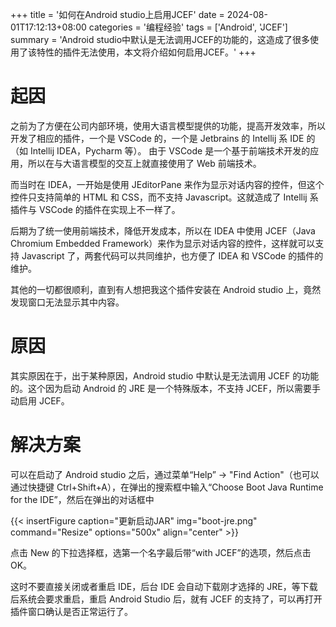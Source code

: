 +++
title = '如何在Android studio上启用JCEF'
date = 2024-08-01T17:12:13+08:00
categories = '编程经验'
tags = ['Android', 'JCEF']
summary = 'Android studio中默认是无法调用JCEF的功能的，这造成了很多使用了该特性的插件无法使用，本文将介绍如何启用JCEF。'
+++

# 起因

之前为了方便在公司内部环境，使用大语言模型提供的功能，提高开发效率，所以开发了相应的插件，一个是 VSCode 的，一个是 Jetbrains 的 Intellij 系 IDE 的（如 Intellij IDEA，Pycharm 等）。
由于 VSCode 是一个基于前端技术开发的应用，所以在与大语言模型的交互上就直接使用了 Web 前端技术。

而当时在 IDEA，一开始是使用 JEditorPane 来作为显示对话内容的控件，但这个控件只支持简单的 HTML 和 CSS，而不支持 Javascript。这就造成了 Intellij 系插件与 VSCode 的插件在实现上不一样了。

后期为了统一使用前端技术，降低开发成本，所以在 IDEA 中使用 JCEF（Java Chromium Embedded Framework）来作为显示对话内容的控件，这样就可以支持 Javascript 了，两套代码可以共同维护，也方便了 IDEA 和 VSCode 的插件的维护。

其他的一切都很顺利，直到有人想把我这个插件安装在 Android studio 上，竟然发现窗口无法显示其中内容。

# 原因

其实原因在于，出于某种原因，Android studio 中默认是无法调用 JCEF 的功能的。这个因为启动 Android 的 JRE 是一个特殊版本，不支持 JCEF，所以需要手动启用 JCEF。

# 解决方案

可以在启动了 Android studio 之后，通过菜单“Help” -> "Find Action"（也可以通过快捷键 Ctrl+Shift+A），在弹出的搜索框中输入“Choose Boot Java Runtime for the IDE”，然后在弹出的对话框中

{{< insertFigure caption="更新启动JAR" img="boot-jre.png" command="Resize" options="500x" align="center" >}}

点击 New 的下拉选择框，选第一个名字最后带“with JCEF”的选项，然后点击 OK。

这时不要直接关闭或者重启 IDE，后台 IDE 会自动下载刚才选择的 JRE，等下载后系统会要求重启，重启 Android Studio 后，就有 JCEF 的支持了，可以再打开插件窗口确认是否正常运行了。

